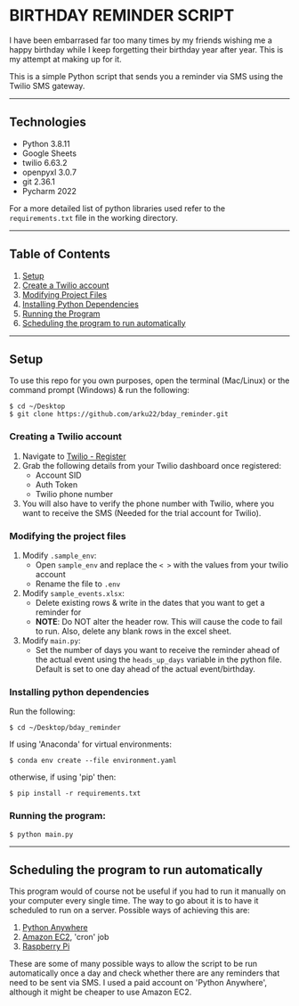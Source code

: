 # BIRTHDAY REMINDER SCRIPT

I have been embarrased far too many times by my friends wishing me a happy birthday while I keep forgetting their birthday year after year. This is my attempt at making up for it.

This is a simple Python script that sends you a reminder via SMS using the Twilio SMS gateway.

---

## Technologies

* Python 3.8.11
* Google Sheets
* twilio 6.63.2
* openpyxl 3.0.7
* git 2.36.1
* Pycharm 2022

For a more detailed list of python libraries used refer to the `requirements.txt` file in the working directory.

---

## Table of Contents

1. [Setup](#setup)
2. [Create a Twilio account](#creating-a-twilio-account)
3. [Modifying Project Files](#modifying-the-project-files)
4. [Installing Python Dependencies](#installing-python-dependencies)
5. [Running the Program](#running-the-program)
6. [Scheduling the program to run automatically](#scheduling-the-program-to-run-automatically)

---
## Setup

To use this repo for you own purposes, open the terminal (Mac/Linux) or the command prompt (Windows) & run the following:

```
$ cd ~/Desktop
$ git clone https://github.com/arku22/bday_reminder.git
```

### Creating a Twilio account

1. Navigate to [Twilio - Register](https://www.twilio.com/try-twilio)
2. Grab the following details from your Twilio dashboard once registered:
	- Account SID
	- Auth Token
	- Twilio phone number
3. You will also have to verify the phone number with Twilio, where you want to receive the SMS (Needed for the trial account for Twilio).


### Modifying the project files

1. Modify `.sample_env`:
	- Open `sample_env` and replace the `< >` with the values from your twilio account
	- Rename the file to `.env`
2. Modify `sample_events.xlsx`:
	- Delete existing rows & write in the dates that you want to get a reminder for
	- **NOTE**: Do NOT alter the header row. This will cause the code to fail to run. Also, delete any blank rows in the excel sheet.
3. Modify `main.py`:
	- Set the number of days you want to receive the reminder ahead of the actual event using the `heads_up_days` variable in the python file. Default is set to one day ahead of the actual event/birthday.

### Installing python dependencies

Run the following:

`$ cd ~/Desktop/bday_reminder`

If using 'Anaconda' for virtual environments:

`$ conda env create --file environment.yaml`

otherwise, if using 'pip' then:

`$ pip install -r requirements.txt`

### Running the program:

`$ python main.py`

---

## Scheduling the program to run automatically

This program would of course not be useful if you had to run it manually on your computer every single time. The way to go about it is to have it scheduled to run on a server. Possible ways of achieving this are:

1. [Python Anywhere](https://www.pythonanywhere.com)
2. [Amazon EC2](https://aws.amazon.com/aws/ec2), 'cron' job
3. [Raspberry Pi](https://www.raspberrypi.com/products/raspberry-pi-4-model-b/)

These are some of many possible ways to allow the script to be run automatically once a day and check whether there are any reminders that need to be sent via SMS. I used a paid account on 'Python Anywhere', although it might be cheaper to use Amazon EC2.

